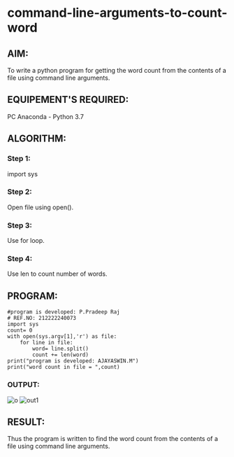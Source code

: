# command-line-arguments-to-count-word
## AIM:
To write a python program for getting the word count from the contents of a file using command line arguments.
## EQUIPEMENT'S REQUIRED: 
PC
Anaconda - Python 3.7
## ALGORITHM: 
### Step 1:

 import sys

### Step 2:
Open file using open().

### Step 3:
Use for loop.

### Step 4:
Use len to count number of words.

## PROGRAM:
```
#program is developed: P.Pradeep Raj
# REF.NO: 212222240073
import sys
count= 0
with open(sys.argv[1],'r') as file:
    for line in file:
        word= line.split()
        count += len(word)
print("program is developed: AJAYASWIN.M")
print("word count in file = ",count)
```
### OUTPUT:



![o](https://user-images.githubusercontent.com/118679692/214778288-7fb40c58-2e65-436e-afab-471fdd26992d.jpeg)
![out1](https://user-images.githubusercontent.com/118679692/214777766-f012a5bc-3f48-4e49-a21b-b799a32e62f1.jpeg)
## RESULT:
Thus the program is written to find the word count from the contents of a file using command line arguments.
